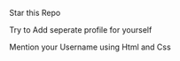 Star this Repo

Try to Add seperate profile for yourself

Mention your Username using  Html and Css
